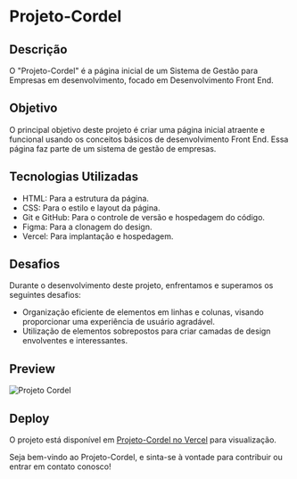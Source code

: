 # Projeto-Cordel

## Descrição

O "Projeto-Cordel" é a página inicial de um Sistema de Gestão para Empresas em desenvolvimento, focado em Desenvolvimento Front End.

## Objetivo

O principal objetivo deste projeto é criar uma página inicial atraente e funcional usando os conceitos básicos de desenvolvimento Front End. Essa página faz parte de um sistema de gestão de empresas.

## Tecnologias Utilizadas

- HTML: Para a estrutura da página.
- CSS: Para o estilo e layout da página.
- Git e GitHub: Para o controle de versão e hospedagem do código.
- Figma: Para a clonagem do design.
- Vercel: Para implantação e hospedagem.

## Desafios

Durante o desenvolvimento deste projeto, enfrentamos e superamos os seguintes desafios:

- Organização eficiente de elementos em linhas e colunas, visando proporcionar uma experiência de usuário agradável.
- Utilização de elementos sobrepostos para criar camadas de design envolventes e interessantes.

## Preview

![Projeto Cordel](https://github.com/f5-nascimento/Sistok/assets/28812188/0eeb7054-37d7-40bd-abb3-002fbfeb3d88)


## Deploy

O projeto está disponível em [Projeto-Cordel no Vercel](https://projeto-cordel-eight.vercel.app/) para visualização.

Seja bem-vindo ao Projeto-Cordel, e sinta-se à vontade para contribuir ou entrar em contato conosco!
